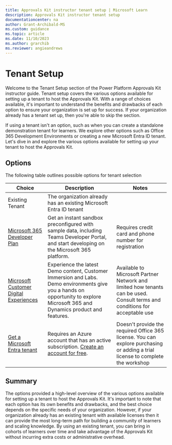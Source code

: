 ```yaml
---
title: Approvals Kit instructor tenant setup | Microsoft Learn
description: Approvals Kit instructor tenant setup
documentationcenter: na
author: Grant-Archibald-MS
ms.custom: guidance
ms.topic: article
ms.date: 11/10/2023
ms.author: grarchib
ms.reviewer: angieandrews
---
```


# Tenant Setup

Welcome to the Tenant Setup section of the Power Platform Approvals Kit instructor guide. Tenant setup covers the various options available for setting up a tenant to host the Approvals Kit. With a range of choices available, it's important to understand the benefits and drawbacks of each option to ensure your organization is set up for success. If your organization already has a tenant set up, then you're able to skip the section.

If using a tenant isn't an option, such as when you can create a standalone demonstration tenant for learners. We explore other options such as Office 365 Development Environments or creating a new Microsoft Entra ID tenant. Let's dive in and explore the various options available for setting up your tenant to host the Approvals Kit.

## Options

The following table outlines possible options for tenant selection

|Choice         |Description|Notes|
|---------------|-----------|-----|
|Existing Tenant|The organization already has an existing Microsoft Entra ID tenant||
|[Microsoft 365 Developer Plan](https://developer.microsoft.com/microsoft-365/dev-program)|Get an instant sandbox preconfigured with sample data, including Teams Developer Portal, and start developing on the Microsoft 365 platform.|Requires credit card and phone number for registration|
|[Microsoft Customer Digital Experiences](https://cdx.transform.microsoft.com/)|Experience the latest Demo content, Customer Immersion and Labs. Demo environments give you a hands on opportunity to explore Microsoft 365 and Dynamics product and features.|Available to Microsoft Partner Network and limited how tenants can be used. Consult terms and conditions for acceptable use|
|[Get a Microsoft Entra tenant](/entra/identity-platform/quickstart-create-new-tenant)|Requires an Azure account that has an active subscription. [Create an account for free](https://azure.microsoft.com/free/?WT.mc_id=A261C142F).|Doesn't provide the required Office 365 license. You can explore purchasing or adding a trial license to complete the workshop|

## Summary

The options provided a high-level overview of the various options available for setting up a tenant to host the Approvals Kit. It's important to note that each option has its own benefits and drawbacks, and the best choice depends on the specific needs of your organization. However, if your organization already has an existing tenant with available licenses then it can provide the most long-term path for building a community of learners and scaling knowledge. By using an existing tenant, you can bring in cohorts of learners over time and take advantage of the Approvals Kit without incurring extra costs or administrative overhead.
